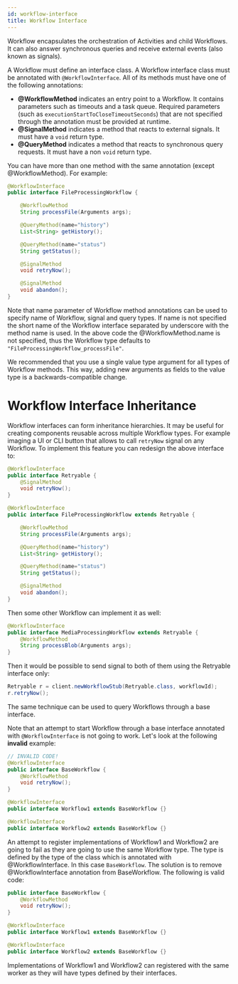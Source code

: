 ```yaml
---
id: workflow-interface
title: Workflow Interface
---
```


Workflow encapsulates the orchestration of Activities and child Workflows.
It can also answer synchronous queries and receive external events (also known as signals).

A Workflow must define an interface class. A Workflow interface class must be annotated with `@WorkflowInterface`.
All of its methods must have one of the following annotations:

- **@WorkflowMethod** indicates an entry point to a Workflow. It contains parameters such as timeouts and a task queue.
  Required parameters (such as `executionStartToCloseTimeoutSeconds`) that are not specified through the annotation must be provided at runtime.
- **@SignalMethod** indicates a method that reacts to external signals. It must have a `void` return type.
- **@QueryMethod** indicates a method that reacts to synchronous query requests. It must have a non `void` return type.

You can have more than one method with the same annotation (except @WorkflowMethod). For example:

```java
@WorkflowInterface
public interface FileProcessingWorkflow {

    @WorkflowMethod
    String processFile(Arguments args);

    @QueryMethod(name="history")
    List<String> getHistory();

    @QueryMethod(name="status")
    String getStatus();

    @SignalMethod
    void retryNow();

    @SignalMethod
    void abandon();
}
```

Note that name parameter of Workflow method annotations can be used to specify name of Workflow, signal and query types.
If name is not specified the short name of the Workflow interface separated by underscore with the method name is used.
In the above code the @WorkflowMethod.name is not specified, thus the Workflow type defaults to `"FileProcessingWorkflow_processFile"`.

We recommended that you use a single value type argument for all types of Workflow methods.
This way, adding new arguments as fields to the value type is a backwards-compatible change.

# Workflow Interface Inheritance

Workflow interfaces can form inheritance hierarchies. It may be useful for creating components reusable across multiple
Workflow types. For example imaging a UI or CLI button that allows to call `retryNow` signal on any Workflow. To implement
this feature you can redesign the above interface to:

```java
@WorkflowInterface
public interface Retryable {
    @SignalMethod
    void retryNow();
}

@WorkflowInterface
public interface FileProcessingWorkflow extends Retryable {

    @WorkflowMethod
    String processFile(Arguments args);

    @QueryMethod(name="history")
    List<String> getHistory();

    @QueryMethod(name="status")
    String getStatus();

    @SignalMethod
    void abandon();
}
```

Then some other Workflow can implement it as well:

```java
@WorkflowInterface
public interface MediaProcessingWorkflow extends Retryable {
    @WorkflowMethod
    String processBlob(Arguments args);
}
```

Then it would be possible to send signal to both of them using the Retryable interface only:

```java
Retryable r = client.newWorkflowStub(Retryable.class, workflowId);
r.retryNow();
```

The same technique can be used to query Workflows through a base interface.

Note that an attempt to start Workflow through a base interface annotated with `@WorkflowInterface` is not going to work.
Let's look at the following **invalid** example:

```java
// INVALID CODE!
@WorkflowInterface
public interface BaseWorkflow {
    @WorkflowMethod
    void retryNow();
}

@WorkflowInterface
public interface Workflow1 extends BaseWorkflow {}

@WorkflowInterface
public interface Workflow2 extends BaseWorkflow {}
```

An attempt to register implementations of Workflow1 and Workflow2 are going to fail as they are going to use the same
Workflow type. The type is defined by the type of the class which is annotated with @WorkflowInterface. In this case `BaseWorkflow`.
The solution is to remove @WorkflowInterface annotation from BaseWorkflow. The following is valid code:

```java
public interface BaseWorkflow {
    @WorkflowMethod
    void retryNow();
}

@WorkflowInterface
public interface Workflow1 extends BaseWorkflow {}

@WorkflowInterface
public interface Workflow2 extends BaseWorkflow {}
```

Implementations of Workflow1 and Workflow2 can registered with the same worker as they will have types defined by their interfaces.
